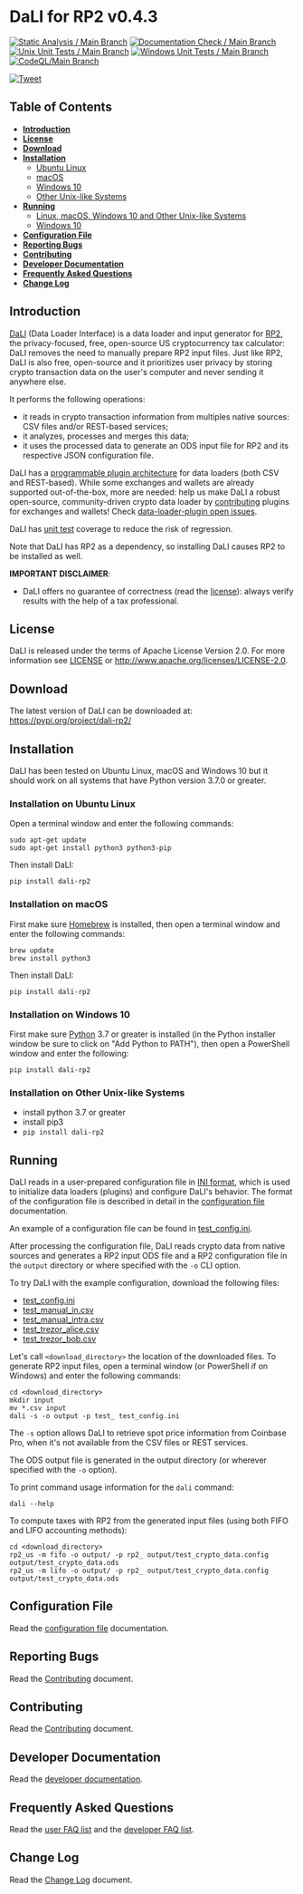 <!--- Copyright 2022 eprbell --->

<!--- Licensed under the Apache License, Version 2.0 (the "License"); --->
<!--- you may not use this file except in compliance with the License. --->
<!--- You may obtain a copy of the License at --->

<!---     http://www.apache.org/licenses/LICENSE-2.0 --->

<!--- Unless required by applicable law or agreed to in writing, software --->
<!--- distributed under the License is distributed on an "AS IS" BASIS, --->
<!--- WITHOUT WARRANTIES OR CONDITIONS OF ANY KIND, either express or implied. --->
<!--- See the License for the specific language governing permissions and --->
<!--- limitations under the License. --->

# DaLI for RP2 v0.4.3
[![Static Analysis / Main Branch](https://github.com/eprbell/dali-rp2/actions/workflows/static_analysis.yml/badge.svg)](https://github.com/eprbell/dali-rp2/actions/workflows/static_analysis.yml)
[![Documentation Check / Main Branch](https://github.com/eprbell/dali-rp2/actions/workflows/documentation_check.yml/badge.svg)](https://github.com/eprbell/dali-rp2/actions/workflows/documentation_check.yml)
[![Unix Unit Tests / Main Branch](https://github.com/eprbell/dali-rp2/actions/workflows/unix_unit_tests.yml/badge.svg)](https://github.com/eprbell/dali-rp2/actions/workflows/unix_unit_tests.yml)
[![Windows Unit Tests / Main Branch](https://github.com/eprbell/dali-rp2/actions/workflows/windows_unit_tests.yml/badge.svg)](https://github.com/eprbell/dali-rp2/actions/workflows/windows_unit_tests.yml)
[![CodeQL/Main Branch](https://github.com/eprbell/dali-rp2/actions/workflows/codeql-analysis.yml/badge.svg)](https://github.com/eprbell/dali-rp2/actions/workflows/codeql-analysis.yml)

[![Tweet](https://img.shields.io/twitter/url/http/shields.io.svg?style=social)](https://twitter.com/intent/tweet?text=Check%20RP2,%20the%20privacy-focused,%20free,%20open%20source%20US%20crypto%20tax%20calculator&url=https://github.com/eprbell/rp2/?anything)

## Table of Contents
* **[Introduction](https://github.com/eprbell/dali-rp2/tree/main/README.md#introduction)**
* **[License](https://github.com/eprbell/dali-rp2/tree/main/README.md#license)**
* **[Download](https://github.com/eprbell/dali-rp2/tree/main/README.md#download)**
* **[Installation](https://github.com/eprbell/dali-rp2/tree/main/README.md#installation)**
  * [Ubuntu Linux](https://github.com/eprbell/dali-rp2/tree/main/README.md#installation-on-ubuntu-linux)
  * [macOS](https://github.com/eprbell/dali-rp2/tree/main/README.md#installation-on-macos)
  * [Windows 10](https://github.com/eprbell/dali-rp2/tree/main/README.md#installation-on-windows-10)
  * [Other Unix-like Systems](https://github.com/eprbell/dali-rp2/tree/main/README.md#installation-on-other-unix-like-systems)
* **[Running](https://github.com/eprbell/dali-rp2/tree/main/README.md#running)**
  * [Linux, macOS, Windows 10 and Other Unix-like Systems](https://github.com/eprbell/dali-rp2/tree/main/README.md#running-on-linux-macos-windows-10-and-other-unix-like-systems)
  * [Windows 10](https://github.com/eprbell/dali-rp2/tree/main/README.md#running-on-windows-10)
* **[Configuration File](https://github.com/eprbell/dali-rp2/tree/main/README.md#configuration-file)**
* **[Reporting Bugs](https://github.com/eprbell/dali-rp2/tree/main/README.md#reporting-bugs)**
* **[Contributing](https://github.com/eprbell/dali-rp2/tree/main/README.md#contributing)**
* **[Developer Documentation](https://github.com/eprbell/dali-rp2/tree/main/README.md#developer-documentation)**
* **[Frequently Asked Questions](https://github.com/eprbell/dali-rp2/tree/main/README.md#frequently-asked-questions)**
* **[Change Log](https://github.com/eprbell/dali-rp2/tree/main/README.md#change-log)**

## Introduction
[DaLI](https://github.com/eprbell/dali-rp2) (Data Loader Interface) is a data loader and input generator for [RP2](https://github.com/eprbell/rp2), the privacy-focused, free, open-source US cryptocurrency tax calculator: DaLI removes the need to manually prepare RP2 input files. Just like RP2, DaLI is also free, open-source and it prioritizes user privacy by storing crypto transaction data on the user's computer and never sending it anywhere else.

It performs the following operations:
* it reads in crypto transaction information from multiples native sources: CSV files and/or REST-based services;
* it analyzes, processes and merges this data;
* it uses the processed data to generate an ODS input file for RP2 and its respective JSON configuration file.

DaLI has a [programmable plugin architecture](https://github.com/eprbell/dali-rp2/tree/main/README.dev.md#dali-internals) for data loaders (both CSV and REST-based). While some exchanges and wallets are already supported out-of-the-box, more are needed: help us make DaLI a robust open-source, community-driven crypto data loader by [contributing](https://github.com/eprbell/dali-rp2/tree/main/CONTRIBUTING.md#contributing-to-the-repository) plugins for exchanges and wallets! Check [data-loader-plugin open issues](https://github.com/eprbell/dali-rp2/issues).

DaLI has [unit test](https://github.com/eprbell/dali-rp2/tree/main/tests/) coverage to reduce the risk of regression.

Note that DaLI has RP2 as a dependency, so installing DaLI causes RP2 to be installed as well.

**IMPORTANT DISCLAIMER**:
* DaLI offers no guarantee of correctness (read the [license](https://github.com/eprbell/dali-rp2/tree/main/LICENSE)): always verify results with the help of a tax professional.

## License
DaLI is released under the terms of Apache License Version 2.0. For more information see [LICENSE](https://github.com/eprbell/dali-rp2/tree/main/LICENSE) or <http://www.apache.org/licenses/LICENSE-2.0>.

## Download
The latest version of DaLI can be downloaded at: <https://pypi.org/project/dali-rp2/>

## Installation
DaLI has been tested on Ubuntu Linux, macOS and Windows 10 but it should work on all systems that have Python version 3.7.0 or greater.

### Installation on Ubuntu Linux
Open a terminal window and enter the following commands:
```
sudo apt-get update
sudo apt-get install python3 python3-pip
```

Then install DaLI:
```
pip install dali-rp2
```
### Installation on macOS
First make sure [Homebrew](https://brew.sh) is installed, then open a terminal window and enter the following commands:
```
brew update
brew install python3
```

Then install DaLI:
```
pip install dali-rp2
```
### Installation on Windows 10
First make sure [Python](https://python.org) 3.7 or greater is installed (in the Python installer window be sure to click on "Add Python to PATH"), then open a PowerShell window and enter the following:
```
pip install dali-rp2
```

### Installation on Other Unix-like Systems
* install python 3.7 or greater
* install pip3
* `pip install dali-rp2`

## Running
DaLI reads in a user-prepared configuration file in [INI format](https://en.wikipedia.org/wiki/INI_file), which is used to initialize data loaders (plugins) and configure DaLI's behavior. The format of the configuration file is described in detail in the [configuration file](https://github.com/eprbell/dali-rp2/tree/main/docs/configuration_file.md) documentation.

An example of a configuration file can be found in [test_config.ini](https://github.com/eprbell/dali-rp2/tree/main/config/test_config.ini).

After processing the configuration file, DaLI reads crypto data from native sources and generates a RP2 input ODS file and a RP2 configuration file in the `output` directory or where specified with the `-o` CLI option.

To try DaLI with the example configuration, download the following files:
* [test_config.ini](https://github.com/eprbell/dali-rp2/tree/main/config/test_config.ini)
* [test_manual_in.csv](https://github.com/eprbell/dali-rp2/tree/main/input/test_manual_in.csv)
* [test_manual_intra.csv](https://github.com/eprbell/dali-rp2/tree/main/input/test_manual_intra.csv)
* [test_trezor_alice.csv](https://github.com/eprbell/dali-rp2/tree/main/input/test_trezor_alice_btc.csv)
* [test_trezor_bob.csv](https://github.com/eprbell/dali-rp2/tree/main/input/test_trezor_bob_btc.csv)

Let's call `<download_directory>` the location of the downloaded files. To generate RP2 input files, open a terminal window (or PowerShell if on Windows) and enter the following commands:
  ```
  cd <download_directory>
  mkdir input
  mv *.csv input
  dali -s -o output -p test_ test_config.ini
  ```
The `-s` option allows DaLI to retrieve spot price information from Coinbase Pro, when it's not available from the CSV files or REST services.

The ODS output file is generated in the output directory (or wherever specified with the `-o` option).

To print command usage information for the `dali` command:
  ```
  dali --help
  ```

To compute taxes with RP2 from the generated input files (using both FIFO and LIFO accounting methods):
  ```
  cd <download_directory>
  rp2_us -m fifo -o output/ -p rp2_ output/test_crypto_data.config output/test_crypto_data.ods
  rp2_us -m lifo -o output/ -p rp2_ output/test_crypto_data.config output/test_crypto_data.ods
  ```

## Configuration File
Read the [configuration file](https://github.com/eprbell/dali-rp2/tree/main/docs/configuration_file.md) documentation.

## Reporting Bugs
Read the [Contributing](https://github.com/eprbell/dali-rp2/tree/main/CONTRIBUTING.md#reporting-bugs) document.

## Contributing
Read the [Contributing](https://github.com/eprbell/dali-rp2/tree/main/CONTRIBUTING.md) document.

## Developer Documentation
Read the [developer documentation](https://github.com/eprbell/dali-rp2/tree/main/README.dev.md).

## Frequently Asked Questions
Read the [user FAQ list](https://github.com/eprbell/dali-rp2/tree/main/docs/user_faq.md) and the [developer FAQ list](https://github.com/eprbell/dali-rp2/tree/main/docs/developer_faq.md).

## Change Log
Read the [Change Log](https://github.com/eprbell/dali-rp2/tree/main/CHANGELOG.md) document.
